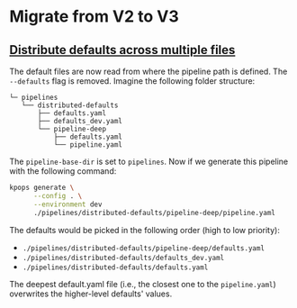 # Migrate from V2 to V3

## [Distribute defaults across multiple files](https://github.com/bakdata/kpops/pull/438/)

The default files are now read from where the pipeline path is defined. The `--defaults` flag is removed. Imagine the following folder structure:

```
└─ pipelines
   └── distributed-defaults
       ├── defaults.yaml
       ├── defaults_dev.yaml
       └── pipeline-deep
           ├── defaults.yaml
           └── pipeline.yaml
```

The `pipeline-base-dir` is set to `pipelines`. Now if we generate this pipeline with the following command:

```bash
kpops generate \
      --config . \
      --environment dev
      ./pipelines/distributed-defaults/pipeline-deep/pipeline.yaml
```

The defaults would be picked in the following order (high to low priority):

- `./pipelines/distributed-defaults/pipeline-deep/defaults.yaml`
- `./pipelines/distributed-defaults/defaults_dev.yaml`
- `./pipelines/distributed-defaults/defaults.yaml`

The deepest default.yaml file (i.e., the closest one to the `pipeline.yaml`) overwrites the higher-level defaults' values.
